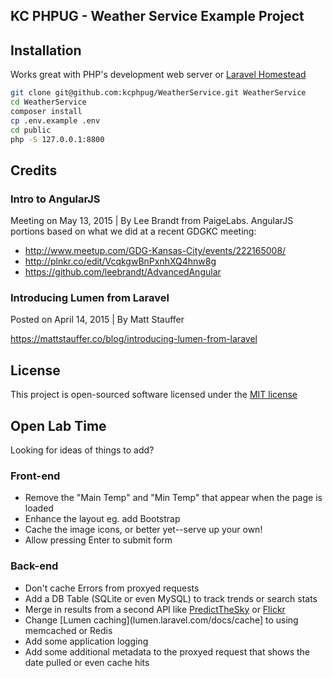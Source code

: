 ## KC PHPUG - Weather Service Example Project

## Installation
Works great with PHP's development web server or [Laravel Homestead](http://laravel.com/docs/4.2/homestead)

````bash
git clone git@github.com:kcphpug/WeatherService.git WeatherService
cd WeatherService
composer install
cp .env.example .env
cd public
php -S 127.0.0.1:8800
````

## Credits

### Intro to AngularJS

Meeting on May 13, 2015 | By Lee Brandt from PaigeLabs. AngularJS portions based on what we did at a recent GDGKC meeting:

* http://www.meetup.com/GDG-Kansas-City/events/222165008/
* http://plnkr.co/edit/VcqkgwBnPxnhXQ4hnw8g
* https://github.com/leebrandt/AdvancedAngular

### Introducing Lumen from Laravel

Posted on April 14, 2015 | By Matt Stauffer

https://mattstauffer.co/blog/introducing-lumen-from-laravel

## License
This project is open-sourced software licensed under the [MIT license](http://opensource.org/licenses/MIT)

## Open Lab Time
Looking for ideas of things to add?

### Front-end
* Remove the "Main Temp" and "Min Temp" that appear when the page is loaded
* Enhance the layout eg. add Bootstrap
* Cache the image icons, or better yet--serve up your own!
* Allow pressing Enter to submit form

### Back-end
* Don't cache Errors from proxyed requests
* Add a DB Table (SQLite or even MySQL) to track trends or search stats
* Merge in results from a second API like [PredictTheSky](http://predictthesky.org/developers.html) or [Flickr](https://www.flickr.com/services/api/flickr.places.findByLatLon.html)
* Change [Lumen caching](lumen.laravel.com/docs/cache] to using memcached or Redis
* Add some application logging
* Add some additional metadata to the proxyed request that shows the date pulled or even cache hits
 
